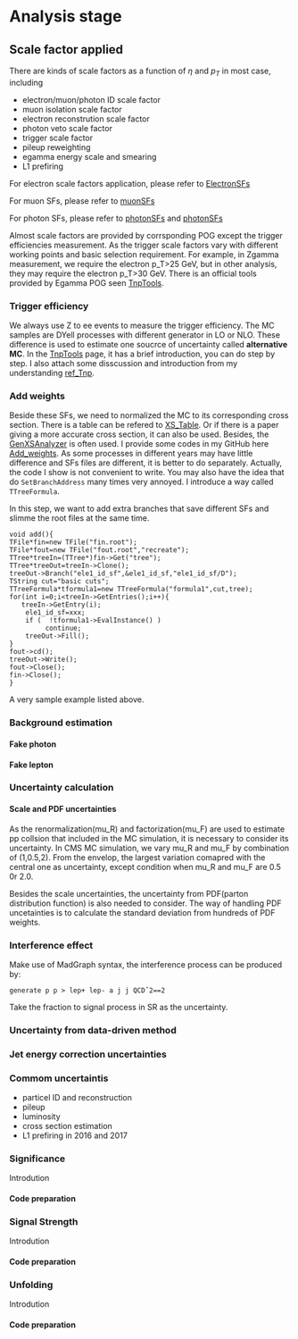 # Analysis stage

## Scale factor applied

There are kinds of scale factors as a function of $\eta$ and $p_{T}$ in most case, including
- electron/muon/photon ID scale factor
- muon isolation scale factor
- electron reconstrution scale factor
- photon veto scale factor
- trigger scale factor
- pileup reweighting
- egamma energy scale and smearing
- L1 prefiring 

For electron scale factors application, please refer to [ElectronSFs](https://twiki.cern.ch/twiki/bin/view/CMS/TWikiSMP-EGM-Electron)

For muon SFs, please refer to [muonSFs](https://twiki.cern.ch/twiki/bin/view/CMS/MuonPOG)

For photon SFs, please refer to [photonSFs](https://twiki.cern.ch/twiki/bin/view/CMS/EgammaRunIIRecommendations#Fall17v2_AN1) and [photonSFs](https://twiki.cern.ch/twiki/bin/view/CMS/EgammaIDRecipesRun2#Electron_Veto_CSEV_or_pixel_seed)

Almost scale factors are provided by corrsponding POG except the trigger efficiencies measurement. As the trigger scale factors vary with different working points and basic selection requirement. For example, in Zgamma measurement, we require the electron p_T>25 GeV, but in other analysis, they may require the electron p_T>30 GeV. There is an official tools provided by Egamma POG seen [TnpTools](https://github.com/lsoffi/egm_tnp_analysis/tree/egm_tnp_Prompt2018_102X_09062018/etc).

### Trigger efficiency 

We always use Z to ee events to measure the trigger efficiency. The MC samples are DYell processes with different generator in LO or NLO. These difference is used to estimate one soucrce of uncertainty called **alternative MC**. In the [TnpTools](https://github.com/lsoffi/egm_tnp_analysis/tree/egm_tnp_Prompt2018_102X_09062018/etc) page, it has a brief introduction, you can do step by step. I also attach some disscussion and introduction from my understanding [ref_Tnp](https://indico.cern.ch/event/903012/). 

### Add weights

Beside these SFs, we need to normalized the MC to its corresponding cross section. There is a table can be refered to [XS_Table](https://twiki.cern.ch/twiki/bin/viewauth/CMS/SummaryTable1G25ns). Or if there is a paper giving a more accurate cross section, it can also be used. Besides, the [GenXSAnalyzer](https://twiki.cern.ch/twiki/bin/viewauth/CMS/HowToGenXSecAnalyzer) is often used. I provide some codes in my GitHub here [Add_weights](https://github.com/AnYpku/PKU-Cluster/tree/master/RunII2016/step1_add_weight). As some processes in different years may have little difference and SFs files are different, it is better to do separately. Actually, the code I show is not convenient to write. You may also have the idea that do `SetBranchAddress` many times very annoyed. I introduce a way called `TTreeFormula`. 

In this step, we want to add extra branches that save different SFs and slimme the root files at the same time.
```
void add(){
TFile*fin=new TFile("fin.root");
TFile*fout=new TFile("fout.root","recreate");
TTree*treeIn=(TTree*)fin->Get("tree");
TTree*treeOut=treeIn->Clone();
treeOut->Branch("ele1_id_sf",&ele1_id_sf,"ele1_id_sf/D");
TString cut="basic cuts";
TTreeFormula*tformula1=new TTreeFormula("formula1",cut,tree);
for(int i=0;i<treeIn->GetEntries();i++){
   treeIn->GetEntry(i);
    ele1_id_sf=xxx;
    if (  !tformula1->EvalInstance() )
         continue;
    treeOut->Fill();
}
fout->cd();
treeOut->Write();
fout->Close();
fin->Close();
}

```
A very sample example listed above. 

### Background estimation

#### Fake photon

#### Fake lepton

### Uncertainty calculation

#### Scale and PDF uncertainties

As the renormalization(mu_R) and factorization(mu_F) are used to estimate pp collsion that included in the MC simulation, it is necessary to consider its uncertainty. In CMS MC simulation, we vary mu_R and mu_F by combination of (1,0.5,2). From the envelop, the largest variation comapred with the central one as uncertainty, except condition when mu_R and mu_F are 0.5 0r 2.0. 

Besides the scale uncertainties, the uncertainty from PDF(parton distribution function) is also needed to consider. The way of handling PDF uncetainties is to calculate the standard deviation from hundreds of PDF weights.

### Interference effect

Make use of MadGraph syntax, the interference process can be produced by:

```
generate p p > lep+ lep- a j j QCDˆ2==2

```

Take the fraction to signal process in SR as the uncertainty.

### Uncertainty from data-driven method

### Jet energy correction uncertainties

### Commom uncertaintis

- particel ID and reconstruction
- pileup
- luminosity
- cross section estimation
- L1 prefiring in 2016 and 2017


### Significance

Introdution

#### Code preparation

### Signal Strength

Introdution

#### Code preparation

### Unfolding

Introdution

#### Code preparation

 

